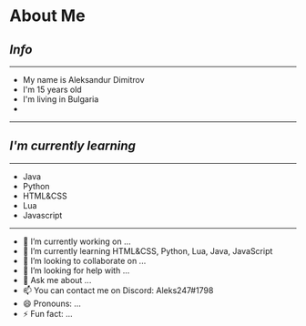# **About Me**
## _Info_

---
* My name is Aleksandur Dimitrov
* I'm 15 years old
* I'm living in Bulgaria 
* 
---
## _I'm currently learning_

---
* Java
* Python
* HTML&CSS
* Lua
* Javascript
---
- 🔭 I’m currently working on ...
- 🌱 I’m currently learning HTML&CSS, Python, Lua, Java, JavaScript
- 👯 I’m looking to collaborate on ...
- 🤔 I’m looking for help with ...
- 💬 Ask me about ...
- 📫 You can contact me on Discord: Aleks247#1798
- 😄 Pronouns: ...
- ⚡ Fun fact: ...

